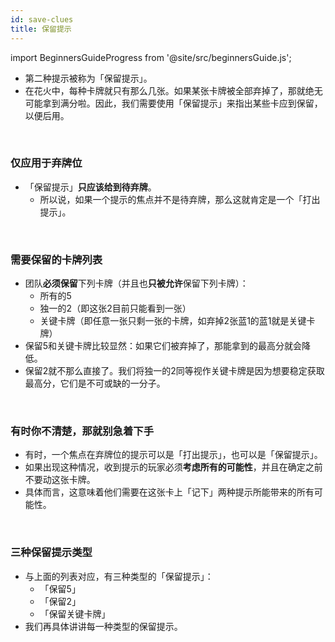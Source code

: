 ```yaml
---
id: save-clues
title: 保留提示
---
```


import BeginnersGuideProgress from '@site/src/beginnersGuide.js';

<BeginnersGuideProgress id="save-clues" />

- 第二种提示被称为「保留提示」。
- 在花火中，每种卡牌就只有那么几张。如果某张卡牌被全部弃掉了，那就绝无可能拿到满分啦。因此，我们需要使用「保留提示」来指出某些卡应到保留，以便后用。

<br />

### 仅应用于弃牌位

- 「保留提示」**只应该给到待弃牌**。
  - 所以说，如果一个提示的焦点并不是待弃牌，那么这就肯定是一个「打出提示」。

<br />

### 需要保留的卡牌列表

- 团队**必须保留**下列卡牌（并且也**只被允许**保留下列卡牌）：
  - 所有的5
  - 独一的2（即这张2目前只能看到一张）
  - 关键卡牌（即任意一张只剩一张的卡牌，如弃掉2张蓝1的蓝1就是关键卡牌）
- 保留5和关键卡牌比较显然：如果它们被弃掉了，那能拿到的最高分就会降低。
- 保留2就不那么直接了。我们将独一的2同等视作关键卡牌是因为想要稳定获取最高分，它们是不可或缺的一分子。

<br />

### 有时你不清楚，那就别急着下手

- 有时，一个焦点在弃牌位的提示可以是「打出提示」，也可以是「保留提示」。
- 如果出现这种情况，收到提示的玩家必须**考虑所有的可能性**，并且在确定之前不要动这张卡牌。
- 具体而言，这意味着他们需要在这张卡上「记下」两种提示所能带来的所有可能性。

<br />

### 三种保留提示类型

- 与上面的列表对应，有三种类型的「保留提示」：
  - 「保留5」
  - 「保留2」
  - 「保留关键卡牌」
- 我们再具体讲讲每一种类型的保留提示。
